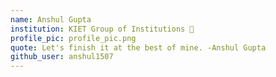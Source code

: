 ```yaml
---
name: Anshul Gupta
institution: KIET Group of Institutions 🚩
profile_pic: profile_pic.png
quote: Let's finish it at the best of mine. -Anshul Gupta
github_user: anshul1507
---
```


